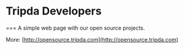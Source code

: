 # Tripda Developers
===
A simple web page with our open source projects.

More: [http://opensource.tripda.com](http://opensource.tripda.com)